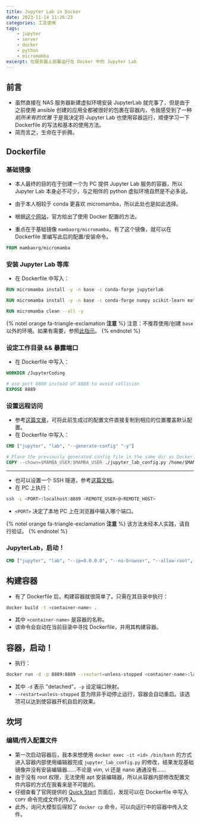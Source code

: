 ```yaml
---
title: Jupyter Lab in Docker
date: 2023-11-14 11:26:23
categories: 工具使用
tags:
    - jupyter
    - server
    - docker
    - python
    - micromamba
excerpt: 在服务器上部署运行在 Docker 中的 Jupyter Lab
---
```


## 前言

-   虽然直接在 NAS 服务器新建虚拟环境安装 JupyterLab 就完事了，但是由于之前使用 ansible 创建的应用全都被很好的包裹在容器内，令我感受到了一种 _前所未有的优雅_ 于是我决定将 Jupyter Lab 也使用容器运行，顺便学习一下 Dockerfile 的写法和基本的使用方法。
-   简而言之，生命在于折腾。

## Dockerfile

### 基础镜像

-   本人最终的目的在于创建一个为 PC 提供 Jupyter Lab 服务的容器，所以 Jupyter Lab 本身必不可少，与之相伴的 python 虚拟环境自然是不必多说。
-   由于本人相较于 conda 更喜欢 micromamba，所以此处也是如此选择。

-   根据[这个网站](https://micromamba-docker.readthedocs.io/en/latest/index.html)，官方给出了使用 Docker 配置的方法。
-   重点在于基础镜像 `mambaorg/micromamba`，有了这个镜像，就可以在 Dockerfile 里编写此后的配置/安装命令。

```Dockerfile
FROM mambaorg/micromamba
```

### 安装 Jupyter Lab 等库

-   在 Dockerfile 中写入：

```Dockerfile
RUN micromamba install -y -n base -c conda-forge jupyterlab

RUN micromamba install -y -n base -c conda-forge numpy scikit-learn matplotlib seaborn

RUN micromamba clean --all -y
```

{% notel orange fa-triangle-exclamation **注意** %}
注意：不推荐使用/创建 `base` 以外的环境。如果有需要，参照[此指示](https://micromamba-docker.readthedocs.io/en/latest/advanced_usage.html#multiple-environments)。
{% endnotel %}

### 设定工作目录 && 暴露端口

-   在 Dockerfile 中写入：

```Dockerfile
WORKDIR /JupyterCoding

# use port 8889 instead of 8888 to avoid collision
EXPOSE 8889
```

### 设置远程访问

-   参考[这篇文章](https://blog.imlast.top/2023/11/05/JupyterLab-on-Server/)，可将此前生成过的配置文件直接复制到相应的位置覆盖默认配置。
-   在 Dockerfile 中写入：

```Dockerfile
CMD ["jupyter", "lab", "--generate-config" "-y"]

# Place the previously generated config file in the same dir as Dockerfile
COPY --chown=$MAMBA_USER:$MAMBA_USER ./jupyter_lab_config.py /home/$MAMBA_USER/.jupyter/jupyter_lab_config.py
```

---

-   也可以设置一个 SSH 隧道，参考[这篇文档](https://docs.anaconda.com/free/anaconda/jupyter-notebooks/remote-jupyter-notebook/)。
-   在 PC 上执行：

```bash
ssh -L <PORT>:localhost:8889 <REMOTE_USER>@<REMOTE_HOST>
```

-   `<PORT>` 决定了本地 PC 上在浏览器中输入哪个端口。

{% notel orange fa-triangle-exclamation **注意** %}
该方法未经本人实践，请自行验证。
{% endnotel %}

### JupyterLab，启动！

```Dockerfile
CMD ["jupyter", "lab", "--ip=0.0.0.0", "--no-browser", "--allow-root", "--port=8889"]
```

## 构建容器

-   有了 Dockerfile 后，构建容器就很简单了。只需在其目录中执行：

```bash
docker build -t <container-name> .
```

-   其中 `<container-name>` 是容器的名称。
-   该命令会自动在当前目录中寻找 Dockerfile，并用其构建容器。

## 容器，启动！

-   执行：

```bash
docker run -d -p 8889:8889 --restart=unless-stopped <container-name>:latest
```

-   其中 `-d` 表示 "detached"，`-p` 设定端口映射。
-   `--restart=unless-stopped` 意为除非手动停止运行，容器会自动重启。该选项可以达到使容器开机自启的效果。

## 坎坷

### 编辑/传入配置文件

-   第一次启动容器后，我本来想使用 `docker exec -it <id> /bin/bash` 的方式进入容器内部使用编辑器完成 `jupyter_lab_config.py` 的修改，结果发现基础镜像并没有安装编辑器……不论是 vim, vi 还是 nano 通通没有……
-   由于没有 root 权限，无法使用 apt 安装编辑器，所以从容器内部修改配置文件内容的方式在我看来是不可能的。
-   仔细查看了官网提供的 [Quick Start](https://micromamba-docker.readthedocs.io/en/latest/quick_start.html) 页面后，发现可以在 Dockerfile 中写入 `COPY` 命令完成文件的传入。
-   此外，询问大模型后得知了 `docker cp` 命令，可以向运行中的容器中传入文件。
